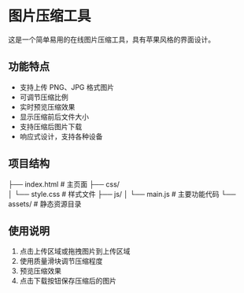 # 图片压缩工具

这是一个简单易用的在线图片压缩工具，具有苹果风格的界面设计。

## 功能特点
- 支持上传 PNG、JPG 格式图片
- 可调节压缩比例
- 实时预览压缩效果
- 显示压缩前后文件大小
- 支持压缩后图片下载
- 响应式设计，支持各种设备

## 项目结构
├── index.html          # 主页面
├── css/               
│   └── style.css      # 样式文件
├── js/
│   └── main.js        # 主要功能代码
└── assets/            # 静态资源目录

## 使用说明
1. 点击上传区域或拖拽图片到上传区域
2. 使用质量滑块调节压缩程度
3. 预览压缩效果
4. 点击下载按钮保存压缩后的图片 